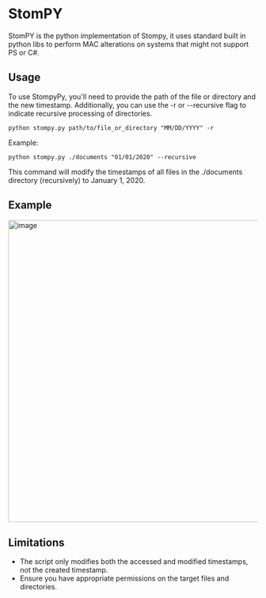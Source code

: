 # StomPY
StomPY is the python implementation of Stompy, it uses standard built in python libs to perform MAC alterations on systems that might not support PS or C#. 

## Usage
To use StompyPy, you'll need to provide the path of the file or directory and the new timestamp. Additionally, you can use the -r or --recursive flag to indicate recursive processing of directories.

```
python stompy.py path/to/file_or_directory "MM/DD/YYYY" -r
```

Example:
```
python stompy.py ./documents "01/01/2020" --recursive
```

This command will modify the timestamps of all files in the ./documents directory (recursively) to January 1, 2020.
## Example
<img width="610" alt="image" src="https://github.com/ZephrFish/Stompy/assets/5783068/f08d6228-3b4b-4ea3-8ee2-8cb68c2e3d77">

## Limitations
- The script only modifies both the accessed and modified timestamps, not the created timestamp.
- Ensure you have appropriate permissions on the target files and directories.


